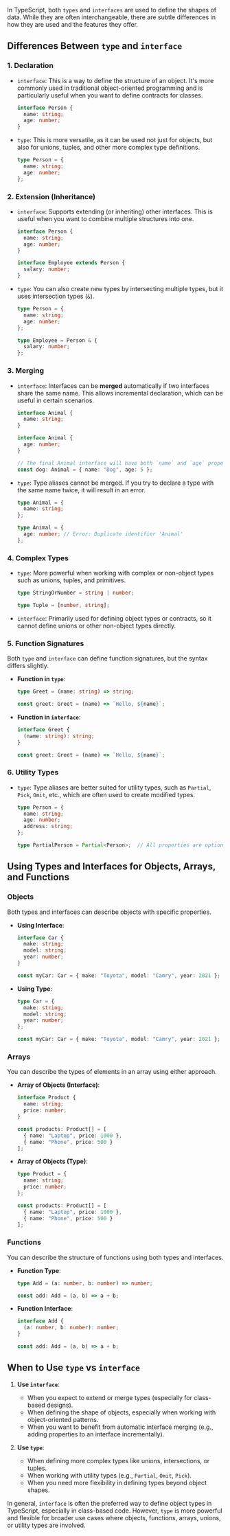 In TypeScript, both `types` and `interfaces` are used to define the shapes of data. While they are often interchangeable, there are subtle differences in how they are used and the features they offer.

## Differences Between `type` and `interface`

### 1. **Declaration**
- `interface`: This is a way to define the structure of an object. It's more commonly used in traditional object-oriented programming and is particularly useful when you want to define contracts for classes.

    ```typescript
    interface Person {
      name: string;
      age: number;
    }
    ```

- `type`: This is more versatile, as it can be used not just for objects, but also for unions, tuples, and other more complex type definitions.

    ```typescript
    type Person = {
      name: string;
      age: number;
    };
    ```

### 2. **Extension (Inheritance)**
- `interface`: Supports extending (or inheriting) other interfaces. This is useful when you want to combine multiple structures into one.
  
    ```typescript
    interface Person {
      name: string;
      age: number;
    }

    interface Employee extends Person {
      salary: number;
    }
    ```

- `type`: You can also create new types by intersecting multiple types, but it uses intersection types (`&`).
  
    ```typescript
    type Person = {
      name: string;
      age: number;
    };

    type Employee = Person & {
      salary: number;
    };
    ```

### 3. **Merging**
- `interface`: Interfaces can be **merged** automatically if two interfaces share the same name. This allows incremental declaration, which can be useful in certain scenarios.
  
    ```typescript
    interface Animal {
      name: string;
    }

    interface Animal {
      age: number;
    }

    // The final Animal interface will have both `name` and `age` properties.
    const dog: Animal = { name: "Dog", age: 5 };
    ```

- `type`: Type aliases cannot be merged. If you try to declare a type with the same name twice, it will result in an error.

    ```typescript
    type Animal = {
      name: string;
    };

    type Animal = {
      age: number; // Error: Duplicate identifier 'Animal'
    };
    ```

### 4. **Complex Types**
- `type`: More powerful when working with complex or non-object types such as unions, tuples, and primitives.

    ```typescript
    type StringOrNumber = string | number;

    type Tuple = [number, string];
    ```

- `interface`: Primarily used for defining object types or contracts, so it cannot define unions or other non-object types directly.

### 5. **Function Signatures**
Both `type` and `interface` can define function signatures, but the syntax differs slightly.

- **Function in `type`**:

    ```typescript
    type Greet = (name: string) => string;

    const greet: Greet = (name) => `Hello, ${name}`;
    ```

- **Function in `interface`**:

    ```typescript
    interface Greet {
      (name: string): string;
    }

    const greet: Greet = (name) => `Hello, ${name}`;
    ```

### 6. **Utility Types**
- `type`: Type aliases are better suited for utility types, such as `Partial`, `Pick`, `Omit`, etc., which are often used to create modified types.

    ```typescript
    type Person = {
      name: string;
      age: number;
      address: string;
    };

    type PartialPerson = Partial<Person>;  // All properties are optional
    ```

## Using Types and Interfaces for Objects, Arrays, and Functions

### Objects
Both types and interfaces can describe objects with specific properties.

- **Using Interface**:
    ```typescript
    interface Car {
      make: string;
      model: string;
      year: number;
    }
    
    const myCar: Car = { make: "Toyota", model: "Camry", year: 2021 };
    ```

- **Using Type**:
    ```typescript
    type Car = {
      make: string;
      model: string;
      year: number;
    };
    
    const myCar: Car = { make: "Toyota", model: "Camry", year: 2021 };
    ```

### Arrays
You can describe the types of elements in an array using either approach.

- **Array of Objects (Interface)**:
    ```typescript
    interface Product {
      name: string;
      price: number;
    }

    const products: Product[] = [
      { name: "Laptop", price: 1000 },
      { name: "Phone", price: 500 }
    ];
    ```

- **Array of Objects (Type)**:
    ```typescript
    type Product = {
      name: string;
      price: number;
    };

    const products: Product[] = [
      { name: "Laptop", price: 1000 },
      { name: "Phone", price: 500 }
    ];
    ```

### Functions
You can describe the structure of functions using both types and interfaces.

- **Function Type**:
    ```typescript
    type Add = (a: number, b: number) => number;

    const add: Add = (a, b) => a + b;
    ```

- **Function Interface**:
    ```typescript
    interface Add {
      (a: number, b: number): number;
    }

    const add: Add = (a, b) => a + b;
    ```

## When to Use `type` vs `interface`

1. **Use `interface`**:
   - When you expect to extend or merge types (especially for class-based designs).
   - When defining the shape of objects, especially when working with object-oriented patterns.
   - When you want to benefit from automatic interface merging (e.g., adding properties to an interface incrementally).

2. **Use `type`**:
   - When defining more complex types like unions, intersections, or tuples.
   - When working with utility types (e.g., `Partial`, `Omit`, `Pick`).
   - When you need more flexibility in defining types beyond object shapes.

In general, `interface` is often the preferred way to define object types in TypeScript, especially in class-based code. However, `type` is more powerful and flexible for broader use cases where objects, functions, arrays, unions, or utility types are involved.